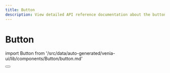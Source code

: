 ```yaml
---
title: Button
description: View detailed API reference documentation about the button component in the Venia UI package of the PWA Studio framework.
---
```


# Button

<!--
The reference doc content is generated automatically from the source code.
To update this section, update the doc blocks in the source code
-->

import Button from '/src/data/auto-generated/venia-ui/lib/components/Button/button.md'

<Button />
